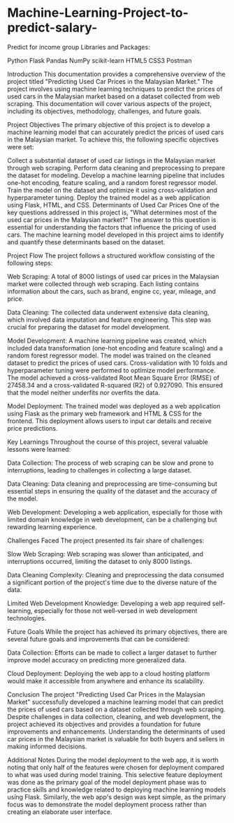 # Machine-Learning-Project-to-predict-salary-
Predict for income group
Libraries and Packages:

Python Flask Pandas NumPy scikit-learn HTML5 CSS3 Postman

Introduction
This documentation provides a comprehensive overview of the project titled "Predicting Used Car Prices in the Malaysian Market." The project involves using machine learning techniques to predict the prices of used cars in the Malaysian market based on a dataset collected from web scraping. This documentation will cover various aspects of the project, including its objectives, methodology, challenges, and future goals.

Project Objectives
The primary objective of this project is to develop a machine learning model that can accurately predict the prices of used cars in the Malaysian market. To achieve this, the following specific objectives were set:

Collect a substantial dataset of used car listings in the Malaysian market through web scraping.
Perform data cleaning and preprocessing to prepare the dataset for modeling.
Develop a machine learning pipeline that includes one-hot encoding, feature scaling, and a random forest regressor model.
Train the model on the dataset and optimize it using cross-validation and hyperparameter tuning.
Deploy the trained model as a web application using Flask, HTML, and CSS.
Determinants of Used Car Prices
One of the key questions addressed in this project is, "What determines most of the used car prices in the Malaysian market?" The answer to this question is essential for understanding the factors that influence the pricing of used cars. The machine learning model developed in this project aims to identify and quantify these determinants based on the dataset.

Project Flow
The project follows a structured workflow consisting of the following steps:

Web Scraping: A total of 8000 listings of used car prices in the Malaysian market were collected through web scraping. Each listing contains information about the cars, such as brand, engine cc, year, mileage, and price.

Data Cleaning: The collected data underwent extensive data cleaning, which involved data imputation and feature engineering. This step was crucial for preparing the dataset for model development.

Model Development: A machine learning pipeline was created, which included data transformation (one-hot encoding and feature scaling) and a random forest regressor model. The model was trained on the cleaned dataset to predict the prices of used cars. Cross-validation with 10 folds and hyperparameter tuning were performed to optimize model performance. The model achieved a cross-validated Root Mean Square Error (RMSE) of 27458.34 and a cross-validated R-squared (R2) of 0.927090. This ensured that the model neither underfits nor overfits the data.

Model Deployment: The trained model was deployed as a web application using Flask as the primary web framework and HTML & CSS for the frontend. This deployment allows users to input car details and receive price predictions.

Key Learnings
Throughout the course of this project, several valuable lessons were learned:

Data Collection: The process of web scraping can be slow and prone to interruptions, leading to challenges in collecting a large dataset.

Data Cleaning: Data cleaning and preprocessing are time-consuming but essential steps in ensuring the quality of the dataset and the accuracy of the model.

Web Development: Developing a web application, especially for those with limited domain knowledge in web development, can be a challenging but rewarding learning experience.

Challenges Faced
The project presented its fair share of challenges:

Slow Web Scraping: Web scraping was slower than anticipated, and interruptions occurred, limiting the dataset to only 8000 listings.

Data Cleaning Complexity: Cleaning and preprocessing the data consumed a significant portion of the project's time due to the diverse nature of the data.

Limited Web Development Knowledge: Developing a web app required self-learning, especially for those not well-versed in web development technologies.

Future Goals
While the project has achieved its primary objectives, there are several future goals and improvements that can be considered:

Data Collection: Efforts can be made to collect a larger dataset to further improve model accuracy on predicting more generalized data.

Cloud Deployment: Deploying the web app to a cloud hosting platform would make it accessible from anywhere and enhance its scalability.

Conclusion
The project "Predicting Used Car Prices in the Malaysian Market" successfully developed a machine learning model that can predict the prices of used cars based on a dataset collected through web scraping. Despite challenges in data collection, cleaning, and web development, the project achieved its objectives and provides a foundation for future improvements and enhancements. Understanding the determinants of used car prices in the Malaysian market is valuable for both buyers and sellers in making informed decisions.

Additional Notes
During the model deployment to the web app, it is worth noting that only half of the features were chosen for deployment compared to what was used during model training. This selective feature deployment was done as the primary goal of the model deployment phase was to practice skills and knowledge related to deploying machine learning models using Flask. Similarly, the web app's design was kept simple, as the primary focus was to demonstrate the model deployment process rather than creating an elaborate user interface.
